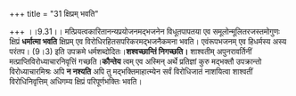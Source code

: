 +++
title = "31 क्षिप्रम् भवति"

+++
।।9.31।। मत्प्रियत्वकारितानन्यप्रयोजनमद्भजनेन विधूतपापतया एव
समूलोन्मूलितरजस्तमोगुणः क्षिप्रं **धर्मात्मा भवति** क्षिप्रम् एव
विरोधिरहितसपरिकरमद्भजनैकमना भवति। एवंरूपभजनम् एव हिधर्मस्य अस्य परंतप।
(9।3) इति उपक्रमे धर्मशब्दोदितः।**शश्वच्छान्तिं निगच्छति।** शाश्वतीम्
अपुनरावर्तिनीं मत्प्राप्तिविरोध्याचारनिवृत्तिं गच्छति।**कौन्तेय** त्वम्
एव अस्मिन् अर्थे प्रतिज्ञां कुरु मद्भक्तौ उपक्रान्तो विरोध्याचारमिश्रः
अपि **न नश्यति** अपि तु मद्भक्तिमाहात्म्येन सर्वं विरोधिजातं नाशयित्वा
शाश्वतीं विरोधिनिवृत्तिम् अधिगम्य क्षिप्रं परिपूर्णभक्तिः भवति।
